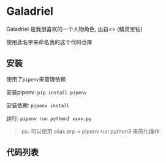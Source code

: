 # Galadriel

Galadriel 是我很喜欢的一个人物角色, 出自<<The Silmarillion>> (精灵宝钻)

使用此名字来命名我的这个代码仓库

## 安装

使用了`pipenv`来管理依赖

安装pipenv: `pip install pipenv`

安装依赖:  `pipenv install`

运行: `pipenv run python3 xxxx.py`

> ps: 可以使用 alias prp = pipenv run python3 来简化操作

## 代码列表



